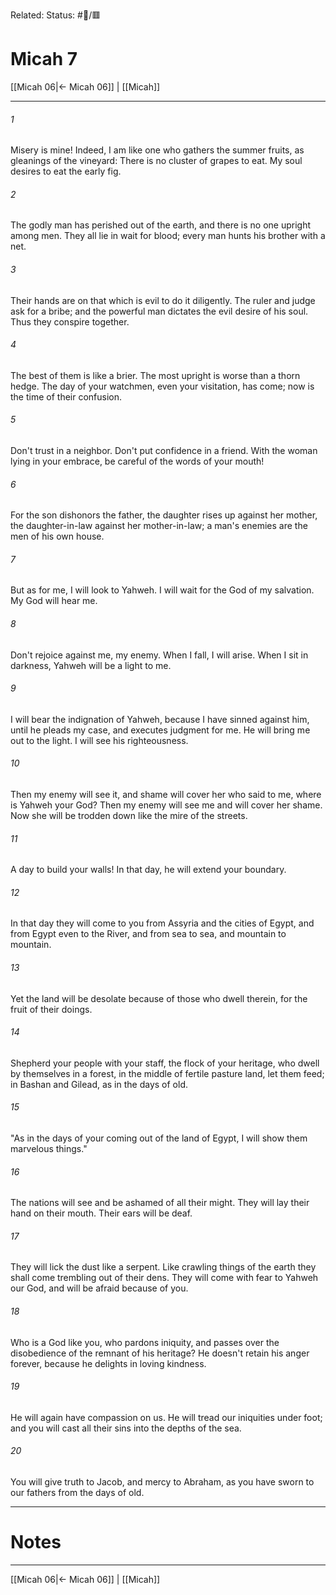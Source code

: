 Related:
Status: #📖/🟥
# Micah 7

[[Micah 06|← Micah 06]] | [[Micah]]
***



###### 1 
Misery is mine! Indeed, I am like one who gathers the summer fruits, as gleanings of the vineyard: There is no cluster of grapes to eat. My soul desires to eat the early fig. 

###### 2 
The godly man has perished out of the earth, and there is no one upright among men. They all lie in wait for blood; every man hunts his brother with a net. 

###### 3 
Their hands are on that which is evil to do it diligently. The ruler and judge ask for a bribe; and the powerful man dictates the evil desire of his soul. Thus they conspire together. 

###### 4 
The best of them is like a brier. The most upright is worse than a thorn hedge. The day of your watchmen, even your visitation, has come; now is the time of their confusion. 

###### 5 
Don't trust in a neighbor. Don't put confidence in a friend. With the woman lying in your embrace, be careful of the words of your mouth! 

###### 6 
For the son dishonors the father, the daughter rises up against her mother, the daughter-in-law against her mother-in-law; a man's enemies are the men of his own house. 

###### 7 
But as for me, I will look to Yahweh. I will wait for the God of my salvation. My God will hear me. 

###### 8 
Don't rejoice against me, my enemy. When I fall, I will arise. When I sit in darkness, Yahweh will be a light to me. 

###### 9 
I will bear the indignation of Yahweh, because I have sinned against him, until he pleads my case, and executes judgment for me. He will bring me out to the light. I will see his righteousness. 

###### 10 
Then my enemy will see it, and shame will cover her who said to me, where is Yahweh your God? Then my enemy will see me and will cover her shame. Now she will be trodden down like the mire of the streets. 

###### 11 
A day to build your walls! In that day, he will extend your boundary. 

###### 12 
In that day they will come to you from Assyria and the cities of Egypt, and from Egypt even to the River, and from sea to sea, and mountain to mountain. 

###### 13 
Yet the land will be desolate because of those who dwell therein, for the fruit of their doings. 

###### 14 
Shepherd your people with your staff, the flock of your heritage, who dwell by themselves in a forest, in the middle of fertile pasture land, let them feed; in Bashan and Gilead, as in the days of old. 

###### 15 
"As in the days of your coming out of the land of Egypt, I will show them marvelous things." 

###### 16 
The nations will see and be ashamed of all their might. They will lay their hand on their mouth. Their ears will be deaf. 

###### 17 
They will lick the dust like a serpent. Like crawling things of the earth they shall come trembling out of their dens. They will come with fear to Yahweh our God, and will be afraid because of you. 

###### 18 
Who is a God like you, who pardons iniquity, and passes over the disobedience of the remnant of his heritage? He doesn't retain his anger forever, because he delights in loving kindness. 

###### 19 
He will again have compassion on us. He will tread our iniquities under foot; and you will cast all their sins into the depths of the sea. 

###### 20 
You will give truth to Jacob, and mercy to Abraham, as you have sworn to our fathers from the days of old.

---
# Notes


***
[[Micah 06|← Micah 06]] | [[Micah]]
